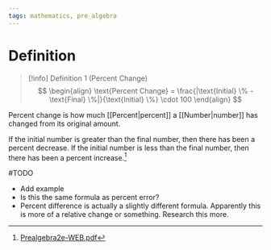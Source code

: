 ```yaml
---
tags: mathematics, pre_algebra
---
```


# Definition

> [!info] Definition 1 (Percent Change)
> $$
> \begin{align}
> \text{Percent Change} = \frac{|\text{Initial} \% - \text{Final} \%|}{\text{Initial} \%} \cdot 100
> \end{align}
> $$

Percent change is how much [[Percent|percent]] a [[Number|number]] has changed from its original amount.

If the initial number is greater than the final number, then there has been a percent decrease. If the initial number is less than the final number, then there has been a percent increase.[^1]


#TODO 
- Add example
- Is this the same formula as percent error?
- Percent difference is actually a slightly different formula. Apparently this is more of a relative change or something. Research this more.


[^1]: [Prealgebra2e-WEB.pdf](zotero://open-pdf/library/items/W4QW2QZI?page=548)